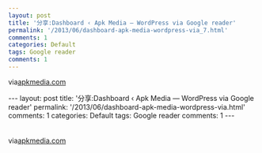 ```yaml
---
layout: post
title: '分享:Dashboard ‹ Apk Media — WordPress via Google reader'
permalink: '/2013/06/dashboard-apk-media-wordpress-via_7.html'
comments: 1
categories: Default
tags: Google reader
comments: 1
---
```

<div xmlns="http://www.w3.org/1999/xhtml"><p>via<a href="http://apkmedia.com/wp-login.php?redirect_to=http%3A%2F%2Fapkmedia.com%2Fwp-admin%2Findex.php&amp;reauth=1">apkmedia.com</a></p></div>---
layout: post
title: '分享:Dashboard ‹ Apk Media — WordPress via Google reader'
permalink: '/2013/06/dashboard-apk-media-wordpress-via.html'
comments: 1
categories: Default
tags: Google reader
comments: 1
---
<div xmlns="http://www.w3.org/1999/xhtml"><br/><br/>via<a href="http://apkmedia.com/wp-login.php?redirect_to=http%3A%2F%2Fapkmedia.com%2Fwp-admin%2Findex.php&amp;reauth=1">apkmedia.com</a></div>